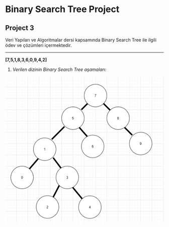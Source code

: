 # Binary Search Tree Project

## Project 3

Veri Yapıları ve Algoritmalar dersi kapsamında Binary Search Tree ile ilgili ödev ve çözümleri içermektedir.

---

__[7,5,1,8,3,6,0,9,4,2]__


1. _Verilen dizinin Binary Search Tree aşamaları:_


![github](https://github.com/AhmetKaplan0/kodluyoruzilkrepo/blob/main/Images/dataStructures_Algorithms/binarySearchTree.png)





